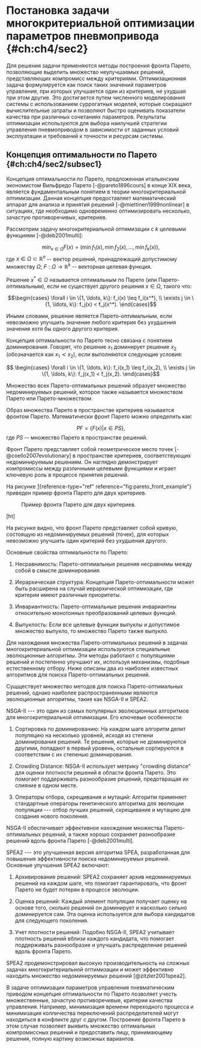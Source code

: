 # Постановка задачи многокритериальной оптимизации параметров пневмопривода {#ch:ch4/sec2}

Для решения задачи применяются методы построения фронта Парето,
позволяющие выделить множество неулучшаемых решений, представляющих
компромисс между критериями. Оптимизационная задача формулируется как
поиск таких значений параметров управления, при которых улучшается один
из критериев, не ухудшая при этом другие. Это достигается путем
численного моделирования системы с использованием суррогатных моделей,
которые сокращают вычислительные затраты и позволяют быстро оценивать
показатели качества при различных сочетаниях параметров. Результаты
оптимизации используются для выбора наилучшей стратегии управления
пневмоприводом в зависимости от заданных условий эксплуатации и
требований к точности и ресурсам системы.

## Концепция оптимальности по Парето {#ch:ch4/sec2/subsec1}

Концепция оптимальности по Парето, предложенная итальянским экономистом
Вильфредо Парето [-@pareto1896cours] в конце XIX века, является
фундаментальным понятием в теории многокритериальной оптимизации. Данная
концепция предоставляет математический аппарат для анализа и принятия
решений [-@miettinen1999nonlinear] в ситуациях, где необходимо
одновременно оптимизировать несколько, зачастую противоречивых,
критериев.

Рассмотрим задачу многокритериальной оптимизации с $k$ целевыми
функциями [-@deb2001multi]:

$$
    \min_{x \in \Omega} F(x) = (\min f_1(x), \min f_2(x), \ldots, \min f_k(x)),$$
где $x \in \Omega \subset \mathbb{R}^n$ -- вектор решений, принадлежащий
допустимому множеству $\Omega$; $F: \Omega \rightarrow \mathbb{R}^k$ --
векторная целевая функция.

Решение $x^* \in \Omega$ называется оптимальным по Парето (или
Парето-оптимальным), если не существует другого решения $x \in \Omega$,
такого что:

$$\begin{cases}
        \forall i \in \{1, \ldots, k\}: f_i(x) \leq f_i(x^*), \\
        \exists j \in \{1, \ldots, k\}: f_j(x) < f_j(x^*).
    \end{cases}$$

Иными словами, решение является Парето-оптимальным, если невозможно
улучшить значение любого критерия без ухудшения значения хотя бы одного
другого критерия.

Концепция оптимальности по Парето тесно связана с понятием
доминирования. Говорят, что решение $x_1$ доминирует решение $x_2$
(обозначается как $x_1 \prec x_2$), если выполняются следующие условия:

$$
    \begin{cases}
        \forall i \in \{1, \ldots, k\}: f_i(x_1) \leq f_i(x_2), \\
        \exists j \in \{1, \ldots, k\}: f_j(x_1) < f_j(x_2).
    \end{cases}$$

Множество всех Парето-оптимальных решений образует множество
недоминируемых решений, которое также называется множеством Парето или
Парето-множеством.

Образ множества Парето в пространстве критериев называется фронтом
Парето. Математически фронт Парето можно определить как:

$$PF = \{F(x) | x \in PS\},$$ где $PS$ -- множество Парето в
пространстве решений.

Фронт Парето представляет собой геометрическое место точек
[-@coello2007evolutionary] в пространстве критериев, соответствующих
недоминируемым решениям. Он наглядно демонстрирует компромиссы между
различными целевыми функциями и играет ключевую роль в процессе принятия
решений.

На рисунке [1](#fig:pareto_front_example){reference-type="ref"
reference="fig:pareto_front_example"} приведен пример фронта Парето для
двух критериев.

<figure id="fig:pareto_front_example">

<figcaption>Пример фронта Парето для двух критериев.</figcaption>
</figure>

\[ht\]

На рисунке видно, что фронт Парето представляет собой кривую, состоящую
из недоминируемых решений (точек), для которых невозможно улучшить один
критерий без ухудшения другого.

Основные свойства оптимальности по Парето:

1.  Несравнимость: Парето-оптимальные решения несравнимы между собой в
    смысле доминирования.

2.  Иерархическая структура: Концепция Парето-оптимальности может быть
    расширена на случай иерархической оптимизации, где критерии имеют
    различные приоритеты.

3.  Инвариантность: Парето-оптимальные решения инвариантны относительно
    монотонных преобразований целевых функций.

4.  Выпуклость: Если все целевые функции выпуклы и допустимое множество
    выпукло, то множество Парето также выпукло.

Для нахождения множества Парето-оптимальных решений в задачах
многокритериальной оптимизации используются специальные эволюционные
алгоритмы. Эти методы работают с популяциями решений и постепенно
улучшают их, используя механизмы, подобные естественному отбору. Ниже
описаны два из наиболее известных алгоритмов для поиска
Парето-оптимальных решений.

Сущществует множество методов для поиска Парето-оптимальных решений,
однако наиболее распространенными являются эволюционные алгоритмы, такие
как NSGA-II и SPEA2.

NSGA-II --- это один из самых популярных эволюционных алгоритмов для
многокритериальной оптимизации. Его ключевые особенности:

1.  Сортировка по доминированию: На каждом шаге алгоритм делит популяцию
    на несколько уровней, исходя из степени доминирования решений. Те
    решения, которые не доминируются другими, попадают в первый уровень,
    остальные сортируются в соответствии с их степенью доминирования.

2.  Crowding Distance: NSGA-II использует метрику \"crowding distance\"
    для оценки плотности решений в области фронта Парето. Это помогает
    поддерживать разнообразие решений, предотвращая их слияние в одном
    месте.

3.  Операторы отбора, скрещивания и мутаций: Алгоритм применяет
    стандартные операторы генетического алгоритма для эволюции популяции
    --- отбор лучших решений, скрещивание и мутацию для создания нового
    поколения.

NSGA-II обеспечивает эффективное нахождение множества Парето-оптимальных
решений, а также хорошо сохраняет разнообразие решений вдоль фронта
Парето [-@deb2001multi].

SPEA2 --- это улучшенная версия алгоритма SPEA, разработанная для
повышения эффективности поиска недоминируемых решений. Основные
улучшения SPEA2 включают:

1.  Архивирование решений: SPEA2 сохраняет архив недоминируемых решений
    на каждом шаге, что помогает гарантировать, что фронт Парето не
    будет потерян в процессе эволюции.

2.  Оценка решений: Каждый элемент популяции получает оценку на основе
    того, сколько решений он доминирует и насколько сильно доминируется
    сам. Эта оценка используется для выбора кандидатов для следующего
    поколения.

3.  Учет плотности решений: Подобно NSGA-II, SPEA2 учитывает плотность
    решений вблизи каждого кандидата, что помогает поддерживать
    разнообразие и улучшать распределение решений вдоль фронта Парето.

SPEA2 продемонстрировал высокую производительность на сложных задачах
многокритериальной оптимизации и может эффективно находить множество
недоминируемых решений [@zitzler2001spea2].

В задаче оптимизации параметров управления пневматическим приводом
концепция оптимальности по Парето позволяет учесть множественные,
зачастую противоречивые, критерии качества управления. Например,
минимизация времени переходного процесса и минимизация колличества
переключений распределителей могут находиться в конфликте друг с другом.
Построение фронта Парето в этом случае позволяет выявить множество
оптимальных компромиссных решений и предоставить лицу, принимающему
решения, полную картину возможных вариантов.
